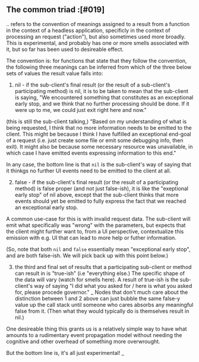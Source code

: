 ## The common triad :[#019]

.. refers to the convention of meanings assigned to a result from a
function in the context of a headless application, specificly in the
context of processing an request ("action"), but also sometimes used
more broadly. This is experimental, and probably has one or more smells
associated with it, but so far has been used to desireable effect.

The convention is: for functions that state that they follow the
convention, the following three meanings can be inferred from which of
the three below sets of values the result value falls into:

  1) nil - if the sub-client's final result (or the result of a
  sub-client's participating method) is nil, it is to be taken to mean
  that the sub-client is saying, "We encountered something that constitutes
  as an exceptional early stop, and we think that no further processing
  should be done. If it were up to me, we could just exit right here
  and now."

  (this is still the sub-client talking,) "Based on my understanding of
  what is being requested, I think that no more information needs to be
  emitted to the client. This might be because I think I have fulfilled
  an exceptional end-goal of a request (i.e. just create some file or
  emit some debugging info, then exit). It might also be because some
  necessary resource was unavailable, in which case I have emitted events
  expressing information to this end."

  In any case, the bottom line is that `nil` is the sub-client's way of
  saying that it thinkgs no further UI events need to be emitted to the
  client at all.

  2) false - if the sub-client's final result (or the result of a
  participating method) is false proper (and not just false-ish),
  it is like the "exeptional early stop" of nil above, except that
  the sub-client thinks that more events should yet be emitted to fully
  express the fact that we reached an exceptional early stop.

  A common use-case for this is with invalid request data. The
  sub-client will emit what specifically was "wrong" with the parameters,
  but expects that the client might further want to, from a UI
  perspective, contextualize this emission with e.g. UI that can lead
  to more help or futher information.

(So, note that both `nil` and `false` essentially mean "exceptional early
stop", and are both false-ish. We will pick back up with this point below.)

  3) the third and final set of results that a participating sub-client
  or method can result in is "true-ish" (i.e "everything else.)  The
  specific shape of the data will vary (watch for smells here). A
  result of true-ish is the sub-client's way of saying "I did what you
  asked for / here is what you asked for, please procede governor."
_
Nodes that don't much care about the distinction between 1 and 2 above
can just bubble the same false-y value up the call stack until someone
who cares absorbs any meaningful false from it. (Then what they would
typically do is themselves result in nil.)

One desireable thing this grants us is a relatively simple way to have
what amounts to a rudimentary event propagation model without needing the
cognitive and other overhead of something more overwrought.

But the bottom line is, it's all just experimental!
_
